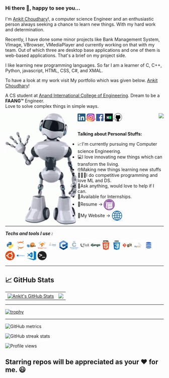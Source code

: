 ### Hi there 👋, happy to see you...
I'm [Ankit Choudhary](https://www.linkedin.com/in/ankit-choudhary-342410175/)!, a computer science Engineer and an enthusiastic person always seeking a chance to learn new things. With my hard work and determination.

Recently, I have done some minor projects like Bank Management System, VImage, VBrowser, VMediaPlayer and currently working on that with my team. Out of which three are desktop base applications and one of them is web-based applications. That's a brief on my project side.

I like learning new programming languages. So far I am a learner of C, C++, Python, javascript, HTML, CSS, C#, and XMAL.

To have a look at my work visit My portfolio which was given below. 
[Ankit Choudhary](https://ankit1509.github.io/My-Portfolio/)!

A CS student at [Anand International College of Engineering](https://anandice.ac.in/). Dream to be a <b>FAANG™️</b> Engineer.<br>
Love to solve complex things in simple ways.


<img align="left" alt="GIF" src="https://raw.githubusercontent.com/ankit1509/ankit1509/master/wave.gif" width="230px" />
  <img align="right" src="https://github-readme-stats.vercel.app/api/top-langs/?username=ankit1509&theme=dark&show_icons=true">


<a href="https://www.linkedin.com/in/ankit-choudhary-342410175/">
  <img align="center" alt="Ankit's LinkedIN" width="25px" src="Assets/linkedin.png" />
</a>
<a href="https://www.instagram.com/ankitchoudhary8322/">
  <img align="center" alt="Ankit's Instagram" width="25px" src="Assets/instagram.jpg" />
</a>
<a href="https://www.facebook.com/profile.php?id=100050947037945">
  <img align="center" alt="Ankit's Facebook" width="25px" src="Assets/facebook.png" />
</a>
<!-- <a href="http://t.me/hamdan_1905387">
  <img align="center" alt="Ankit's Telegram" width="25px" src="Assets/telegram.jpg" />
</a> -->
<!-- <a href="https://twitter.com/bright_hamdan">
  <img align="center" alt="Ankit's Twitter" width="25px" src="Assets/twitter.png" />
</a> -->
<!-- <a href="https://www.codechef.com/users/ch_hamdan">
  <img align="center" alt="Ankit's Codechef" width="25px" src="Assets/codechef.png" />
</a> -->
<a href="https://www.hackerrank.com/ac2000choudhary">
  <img align="center" alt="Ankit's Hackerrank" width="25px" src="Assets/hackerrank.png" />
</a>
<a href="https://github.com/ankit1509">
  <img align="center" alt="Ankit's Github" width="25px" src="Assets/github.png" />
</a>
<br><br>



**Talking about Personal Stuffs:**

- 📈I'm currently pursuing my Computer science Engineering.
- 💻I love innovating new things which can transform the living.
- 🤓Making new things learning new stuffs
- 👨🏻‍💻I do competitive programming and love ML and DS.
- 🤝Ask anything, would love to help if I can.
- 🏢Available for Internships.
- 📝Resume -> <a href="https://ankit1509.github.io/My-Portfolio/image/Ankit%20Choudhary%20Resume.pdf"><img align="center" alt="Ankit's Resume" width="35px" src="Assets/resume.png" /></a>
- 📝My Website -> <a href="https://ankit1509.github.io/My-Portfolio/"><img align="center" alt="Ankit's Resume" width="35px" src="website.jpg" /></a>
<hr>

***Techs and tools I use :***

<code><img height="30" src="https://raw.githubusercontent.com/github/explore/80688e429a7d4ef2fca1e82350fe8e3517d3494d/topics/python/python.png"></code>
<code><img height="30" src="https://raw.githubusercontent.com/github/explore/80688e429a7d4ef2fca1e82350fe8e3517d3494d/topics/jupyter-notebook/jupyter-notebook.png"></code>
<code><img height="30" src="https://raw.githubusercontent.com/github/explore/80688e429a7d4ef2fca1e82350fe8e3517d3494d/topics/scikit-learn/scikit-learn.png"></code>
<code><img height="30" src="https://raw.githubusercontent.com/github/explore/80688e429a7d4ef2fca1e82350fe8e3517d3494d/topics/tensorflow/tensorflow.png"></code>
<code><img height="30" src="https://raw.githubusercontent.com/github/explore/80688e429a7d4ef2fca1e82350fe8e3517d3494d/topics/java/java.png"></code>
<code><img height="30" src="https://raw.githubusercontent.com/github/explore/80688e429a7d4ef2fca1e82350fe8e3517d3494d/topics/cpp/cpp.png"></code>
<code><img height="30" src="https://raw.githubusercontent.com/github/explore/80688e429a7d4ef2fca1e82350fe8e3517d3494d/topics/c/c.png"></code>
<code><img height="30" src="https://raw.githubusercontent.com/github/explore/80688e429a7d4ef2fca1e82350fe8e3517d3494d/topics/flask/flask.png"></code>
<code><img height="30" src="https://raw.githubusercontent.com/github/explore/80688e429a7d4ef2fca1e82350fe8e3517d3494d/topics/django/django.png"></code>
<code><img height="30" src="https://raw.githubusercontent.com/github/explore/80688e429a7d4ef2fca1e82350fe8e3517d3494d/topics/html/html.png"></code>
<code><img height="30" src="https://raw.githubusercontent.com/github/explore/80688e429a7d4ef2fca1e82350fe8e3517d3494d/topics/css/css.png"></code>
<code><img height="30" src="https://raw.githubusercontent.com/github/explore/80688e429a7d4ef2fca1e82350fe8e3517d3494d/topics/git/git.png"></code>
<code><img height="30" src="https://raw.githubusercontent.com/github/explore/80688e429a7d4ef2fca1e82350fe8e3517d3494d/topics/mysql/mysql.png"></code>
<code><img height="30" src="https://raw.githubusercontent.com/github/explore/80688e429a7d4ef2fca1e82350fe8e3517d3494d/topics/sql/sql.png"></code>
<code><img height="30" src="https://raw.githubusercontent.com/github/explore/80688e429a7d4ef2fca1e82350fe8e3517d3494d/topics/ubuntu/ubuntu.png"></code>
<code><img height="30" src="https://raw.githubusercontent.com/github/explore/80688e429a7d4ef2fca1e82350fe8e3517d3494d/topics/windows/windows.png"></code>
<code><img height="30" src="https://raw.githubusercontent.com/github/explore/80688e429a7d4ef2fca1e82350fe8e3517d3494d/topics/visual-studio-code/visual-studio-code.png"></code>
<code><img height="30" src="https://raw.githubusercontent.com/github/explore/80688e429a7d4ef2fca1e82350fe8e3517d3494d/topics/terminal/terminal.png"></code>
<hr>

## &#x1f4c8; GitHub Stats
<table>
  <tr>
    <td>
      <a href="https://github.com/ankit1509/ankit1509"> 
        <img align="center" src="https://github-readme-stats.vercel.app/api?username=ankit1509&show_icons=true&line_height=27&count_private=true&title_color=ffffff&text_color=c9cacc&icon_color=2bbc8a&bg_color=1d1f21" alt="Ankit's GitHub Stats" width="400" />
      </a>
     </td>
      <td>
      <a href="https://github.com/ankit1509/ankit1509.github.io">
        <img align="center" src="https://github-readme-stats.vercel.app/api/pin/?username=ankit1509&repo=My-Portfolio&title_color=ffffff&text_color=c9cacc&icon_color=2bbc8a&bg_color=1d1f21" width="400" />
      </a>
     </td>
  </tr>
</table>
<hr>

[![trophy](https://github-profile-trophy.vercel.app/?username=ankit1509)](https://github.com/ryo-ma/github-profile-trophy)
<hr>

![GitHub metrics](https://metrics.lecoq.io/ankit1509)  

![GitHub streak stats](https://github-readme-streak-stats.herokuapp.com/?user=ankit1509)  

![Profile views](https://gpvc.arturio.dev/ankit1509)   


<h2>Starring repos will be appreciated as your ❤️ for me. 😃 </h2>



<!--
**ankit1509/ankit1509** is a ✨ _special_ ✨ repository because its `README.md` (this file) appears on your GitHub profile.

Here are some ideas to get you started:

- 🔭 I’m currently working on ...
- 🌱 I’m currently learning ...
- 👯 I’m looking to collaborate on ...
- 🤔 I’m looking for help with ...
- 💬 Ask me about ...
- 📫 How to reach me: ...
- 😄 Pronouns: ...
- ⚡ Fun fact: ...
-->
